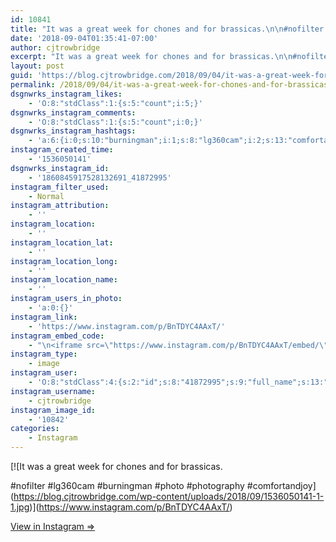 ```yaml
---
id: 10841
title: "It was a great week for chones and for brassicas.\n\n#nofilter #lg360cam #burningman #photo #photography #comfortandjoy"
date: '2018-09-04T01:35:41-07:00'
author: cjtrowbridge
excerpt: "It was a great week for chones and for brassicas.\n\n#nofilter #lg360cam #burningman #photo #photography #comfortandjoy"
layout: post
guid: 'https://blog.cjtrowbridge.com/2018/09/04/it-was-a-great-week-for-chones-and-for-brassicas-nofilter-lg360cam-burningman-photo-photography-comfortandjoy/'
permalink: /2018/09/04/it-was-a-great-week-for-chones-and-for-brassicas-nofilter-lg360cam-burningman-photo-photography-comfortandjoy/
dsgnwrks_instagram_likes:
    - 'O:8:"stdClass":1:{s:5:"count";i:5;}'
dsgnwrks_instagram_comments:
    - 'O:8:"stdClass":1:{s:5:"count";i:0;}'
dsgnwrks_instagram_hashtags:
    - 'a:6:{i:0;s:10:"burningman";i:1;s:8:"lg360cam";i:2;s:13:"comfortandjoy";i:3;s:5:"photo";i:4;s:11:"photography";i:5;s:8:"nofilter";}'
instagram_created_time:
    - '1536050141'
dsgnwrks_instagram_id:
    - '1860845917528132691_41872995'
instagram_filter_used:
    - Normal
instagram_attribution:
    - ''
instagram_location:
    - ''
instagram_location_lat:
    - ''
instagram_location_long:
    - ''
instagram_location_name:
    - ''
instagram_users_in_photo:
    - 'a:0:{}'
instagram_link:
    - 'https://www.instagram.com/p/BnTDYC4AAxT/'
instagram_embed_code:
    - "\n<iframe src=\"https://www.instagram.com/p/BnTDYC4AAxT/embed/\" width=\"612\" height=\"710\" frameborder=\"0\" scrolling=\"no\" allowtransparency=\"true\" class=\"insta-image-embed\"></iframe>\n"
instagram_type:
    - image
instagram_user:
    - 'O:8:"stdClass":4:{s:2:"id";s:8:"41872995";s:9:"full_name";s:13:"CJ Trowbridge";s:15:"profile_picture";s:141:"https://scontent.cdninstagram.com/vp/2a0bf6ee9c80fb714d5a904ec5a3e35b/5C2F601C/t51.2885-19/s150x150/13724650_1188772791164794_142557231_a.jpg";s:8:"username";s:12:"cjtrowbridge";}'
instagram_username:
    - cjtrowbridge
instagram_image_id:
    - '10842'
categories:
    - Instagram
---
```


[![It was a great week for chones and for brassicas.

#nofilter #lg360cam #burningman #photo #photography #comfortandjoy](https://blog.cjtrowbridge.com/wp-content/uploads/2018/09/1536050141-1-1.jpg)](https://www.instagram.com/p/BnTDYC4AAxT/)

[View in Instagram ⇒](https://www.instagram.com/p/BnTDYC4AAxT/)